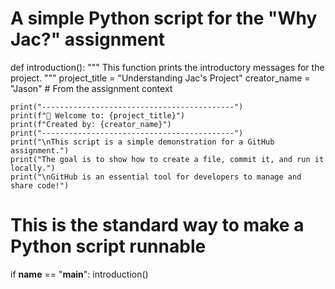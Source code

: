 # A simple Python script for the "Why Jac?" assignment

def introduction():
    """
    This function prints the introductory messages for the project.
    """
    project_title = "Understanding Jac's Project"
    creator_name = "Jason"  # From the assignment context
    
    print("-------------------------------------------")
    print(f"🚀 Welcome to: {project_title}")
    print(f"Created by: {creator_name}")
    print("-------------------------------------------")
    print("\nThis script is a simple demonstration for a GitHub assignment.")
    print("The goal is to show how to create a file, commit it, and run it locally.")
    print("\nGitHub is an essential tool for developers to manage and share code!")

# This is the standard way to make a Python script runnable
if __name__ == "__main__":
    introduction()
    
